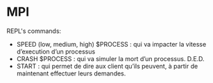 # MPI

REPL's commands:
* SPEED (low, medium, high) $PROCESS : qui va impacter la vitesse d’execution d’un processus
* CRASH $PROCESS : qui va simuler la mort d’un processus. D.E.D.
* START : qui permet de dire aux client qu’ils peuvent, à partir de maintenant effectuer leurs demandes.
